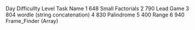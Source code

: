 Day  Difficullty Level           Task Name
1       648                     Small Factorials
2       790                      Lead Game
3       804                      wordle (string concatenation)
4       830                      Palindrome
5       400                      Range
6       940                      Frame_Finder (Array)
